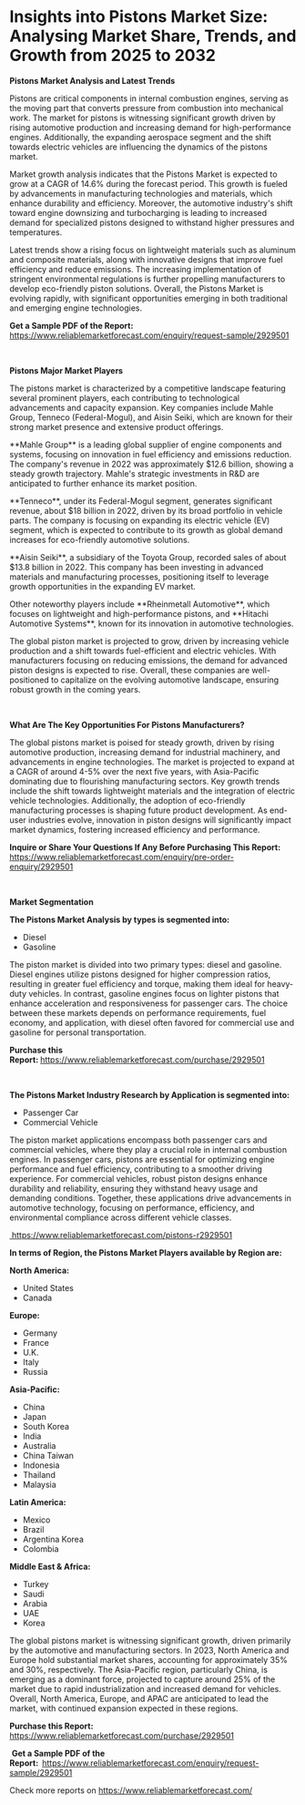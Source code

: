 <p><h1>Insights into Pistons Market Size: Analysing Market Share, Trends, and Growth from 2025 to 2032</h1></p><p><strong>Pistons Market Analysis and Latest Trends</strong></p>
<p><p>Pistons are critical components in internal combustion engines, serving as the moving part that converts pressure from combustion into mechanical work. The market for pistons is witnessing significant growth driven by rising automotive production and increasing demand for high-performance engines. Additionally, the expanding aerospace segment and the shift towards electric vehicles are influencing the dynamics of the pistons market.</p><p>Market growth analysis indicates that the Pistons Market is expected to grow at a CAGR of 14.6% during the forecast period. This growth is fueled by advancements in manufacturing technologies and materials, which enhance durability and efficiency. Moreover, the automotive industry's shift toward engine downsizing and turbocharging is leading to increased demand for specialized pistons designed to withstand higher pressures and temperatures.</p><p>Latest trends show a rising focus on lightweight materials such as aluminum and composite materials, along with innovative designs that improve fuel efficiency and reduce emissions. The increasing implementation of stringent environmental regulations is further propelling manufacturers to develop eco-friendly piston solutions. Overall, the Pistons Market is evolving rapidly, with significant opportunities emerging in both traditional and emerging engine technologies.</p></p>
<p><strong>Get a Sample PDF of the Report:&nbsp;</strong> <a href="https://www.reliablemarketforecast.com/enquiry/request-sample/2929501?utm_campaign=2314&utm_medium=2&utm_source=Github&utm_content=ia&utm_term=12032025&utm_id=pistons">https://www.reliablemarketforecast.com/enquiry/request-sample/2929501</a></p>
<p>&nbsp;</p>
<p><strong>Pistons Major Market Players</strong></p>
<p><p>The pistons market is characterized by a competitive landscape featuring several prominent players, each contributing to technological advancements and capacity expansion. Key companies include Mahle Group, Tenneco (Federal-Mogul), and Aisin Seiki, which are known for their strong market presence and extensive product offerings.</p><p>**Mahle Group** is a leading global supplier of engine components and systems, focusing on innovation in fuel efficiency and emissions reduction. The company's revenue in 2022 was approximately $12.6 billion, showing a steady growth trajectory. Mahle's strategic investments in R&D are anticipated to further enhance its market position.</p><p>**Tenneco**, under its Federal-Mogul segment, generates significant revenue, about $18 billion in 2022, driven by its broad portfolio in vehicle parts. The company is focusing on expanding its electric vehicle (EV) segment, which is expected to contribute to its growth as global demand increases for eco-friendly automotive solutions.</p><p>**Aisin Seiki**, a subsidiary of the Toyota Group, recorded sales of about $13.8 billion in 2022. This company has been investing in advanced materials and manufacturing processes, positioning itself to leverage growth opportunities in the expanding EV market.</p><p>Other noteworthy players include **Rheinmetall Automotive**, which focuses on lightweight and high-performance pistons, and **Hitachi Automotive Systems**, known for its innovation in automotive technologies. </p><p>The global piston market is projected to grow, driven by increasing vehicle production and a shift towards fuel-efficient and electric vehicles. With manufacturers focusing on reducing emissions, the demand for advanced piston designs is expected to rise. Overall, these companies are well-positioned to capitalize on the evolving automotive landscape, ensuring robust growth in the coming years.</p></p>
<p>&nbsp;</p>
<p><strong>What Are The Key Opportunities For Pistons Manufacturers?</strong></p>
<p><p>The global pistons market is poised for steady growth, driven by rising automotive production, increasing demand for industrial machinery, and advancements in engine technologies. The market is projected to expand at a CAGR of around 4-5% over the next five years, with Asia-Pacific dominating due to flourishing manufacturing sectors. Key growth trends include the shift towards lightweight materials and the integration of electric vehicle technologies. Additionally, the adoption of eco-friendly manufacturing processes is shaping future product development. As end-user industries evolve, innovation in piston designs will significantly impact market dynamics, fostering increased efficiency and performance.</p></p>
<p><strong>Inquire or Share Your Questions If Any Before Purchasing This Report:</strong> <a href="https://www.reliablemarketforecast.com/enquiry/pre-order-enquiry/2929501?utm_campaign=2314&utm_medium=2&utm_source=Github&utm_content=ia&utm_term=12032025&utm_id=pistons">https://www.reliablemarketforecast.com/enquiry/pre-order-enquiry/2929501</a></p>
<p>&nbsp;</p>
<p><strong>Market Segmentation</strong></p>
<p><strong>The Pistons Market Analysis by types is segmented into:</strong></p>
<p><ul><li>Diesel</li><li>Gasoline</li></ul></p>
<p><p>The piston market is divided into two primary types: diesel and gasoline. Diesel engines utilize pistons designed for higher compression ratios, resulting in greater fuel efficiency and torque, making them ideal for heavy-duty vehicles. In contrast, gasoline engines focus on lighter pistons that enhance acceleration and responsiveness for passenger cars. The choice between these markets depends on performance requirements, fuel economy, and application, with diesel often favored for commercial use and gasoline for personal transportation.</p></p>
<p><strong>Purchase this Report:&nbsp;</strong><a href="https://www.reliablemarketforecast.com/purchase/2929501?utm_campaign=2314&utm_medium=2&utm_source=Github&utm_content=ia&utm_term=12032025&utm_id=pistons">https://www.reliablemarketforecast.com/purchase/2929501</a></p>
<p>&nbsp;</p>
<p><strong>The Pistons Market Industry Research by Application is segmented into:</strong></p>
<p><ul><li>Passenger Car</li><li>Commercial Vehicle</li></ul></p>
<p><p>The piston market applications encompass both passenger cars and commercial vehicles, where they play a crucial role in internal combustion engines. In passenger cars, pistons are essential for optimizing engine performance and fuel efficiency, contributing to a smoother driving experience. For commercial vehicles, robust piston designs enhance durability and reliability, ensuring they withstand heavy usage and demanding conditions. Together, these applications drive advancements in automotive technology, focusing on performance, efficiency, and environmental compliance across different vehicle classes.</p></p>
<p><a href="https://www.reliablemarketforecast.com/pistons-r2929501?utm_campaign=2314&utm_medium=2&utm_source=Github&utm_content=ia&utm_term=12032025&utm_id=pistons">&nbsp;https://www.reliablemarketforecast.com/pistons-r2929501</a></p>
<p><strong>In terms of Region, the Pistons Market Players available by Region are:</strong></p>
<p>
    <p> <strong> North America: </strong>
        <ul>
            <li>United States</li>
            <li>Canada</li>
        </ul>
        </p> 
    <p> <strong> Europe: </strong>
        <ul>
            <li>Germany</li>
            <li>France</li>
            <li>U.K.</li>
            <li>Italy</li>
            <li>Russia</li>
        </ul>
        </p> 
    <p> <strong> Asia-Pacific: </strong>
        <ul>
            <li>China</li>
            <li>Japan</li>
            <li>South Korea</li>
            <li>India</li>
            <li>Australia</li>
            <li>China Taiwan</li>
            <li>Indonesia</li>
            <li>Thailand</li>
            <li>Malaysia</li>
        </ul>
        </p> 
    <p> <strong> Latin America: </strong>
        <ul>
            <li>Mexico</li>
            <li>Brazil</li>
            <li>Argentina Korea</li>
            <li>Colombia</li>
        </ul>
        </p> 
    <p> <strong> Middle East & Africa: </strong>
        <ul>
            <li>Turkey</li>
            <li>Saudi</li>
            <li>Arabia</li>
            <li>UAE</li>
            <li>Korea</li>
        </ul>
    </p>
    </p>
<p><p>The global pistons market is witnessing significant growth, driven primarily by the automotive and manufacturing sectors. In 2023, North America and Europe hold substantial market shares, accounting for approximately 35% and 30%, respectively. The Asia-Pacific region, particularly China, is emerging as a dominant force, projected to capture around 25% of the market due to rapid industrialization and increased demand for vehicles. Overall, North America, Europe, and APAC are anticipated to lead the market, with continued expansion expected in these regions.</p></p>
<p><strong>Purchase this Report: </strong><a href="https://www.reliablemarketforecast.com/purchase/2929501?utm_campaign=2314&utm_medium=2&utm_source=Github&utm_content=ia&utm_term=12032025&utm_id=pistons">https://www.reliablemarketforecast.com/purchase/2929501</a></p>
<p>&nbsp;<strong>Get a Sample PDF of the Report:&nbsp;&nbsp;</strong><a href="https://www.reliablemarketforecast.com/enquiry/request-sample/2929501?utm_campaign=2314&utm_medium=2&utm_source=Github&utm_content=ia&utm_term=12032025&utm_id=pistons">https://www.reliablemarketforecast.com/enquiry/request-sample/2929501</a></p>
<p><strong></strong></p>
<p>Check more reports on <a href="https://www.reliablemarketforecast.com/?utm_campaign=2314&utm_medium=2&utm_source=Github&utm_content=ia&utm_term=12032025&utm_id=pistons">https://www.reliablemarketforecast.com/</a></p>